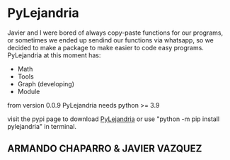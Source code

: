 # PyLejandria

Javier and I were bored of always copy-paste functions for our programs, or sometimes
we ended up sendind our functions via whatsapp, so we decided to make a package
to make easier to code easy programs. PyLejandria at this moment has:

* Math
* Tools
* Graph (developing)
* Module

from version 0.0.9 PyLejandria needs python >= 3.9

visit the pypi page to download
[PyLejandria](https://pypi.org/project/pylejandria/)
or use "python -m pip install pylejandria" in terminal.

## ARMANDO CHAPARRO & JAVIER VAZQUEZ